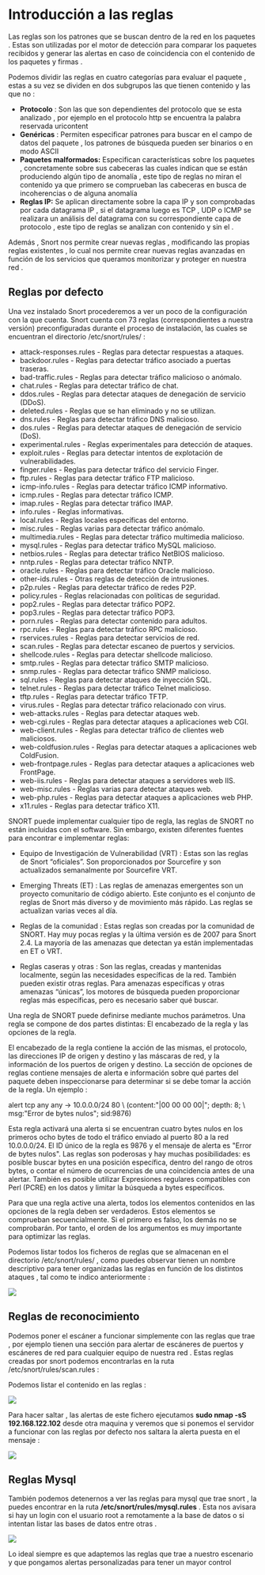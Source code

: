 # Introducción a las reglas

Las reglas son los patrones que se buscan dentro de la red en los paquetes . Estas son utilizadas por el motor de detección para comparar los paquetes recibidos y generar las alertas en caso de coincidencia con el contenido de los paquetes y firmas .

Podemos dividir las reglas en cuatro categorías para evaluar el paquete , estas a su vez se dividen en dos subgrupos las que tienen contenido y las que no :

- **Protocolo** : Son las que son dependientes del protocolo que se esta analizado , por ejemplo en el protocolo http se encuentra la palabra reservada uricontent
- **Genéricas** : Permiten especificar patrones para buscar en el campo de datos del paquete , los patrones de búsqueda pueden ser binarios o en modo ASCII
- **Paquetes malformados:**  Especifican características sobre los paquetes , concretamente sobre sus cabeceras las cuales indican que se están produciendo algún tipo de anomalía , este tipo de reglas no miran el contenido ya que primero se comprueban las cabeceras en busca de incoherencias o de alguna anomalía
- **Reglas IP:** Se aplican directamente sobre la capa IP y son comprobadas por cada datagrama IP , si el datagrama luego es TCP , UDP o ICMP se realizara un análisis del datagrama con su correspondiente capa de protocolo , este tipo de reglas se analizan con contenido y sin el .

Además , Snort nos permite crear nuevas reglas , modificando las propias reglas existentes , lo cual nos permite crear nuevas reglas avanzadas en función de los servicios que queramos monitorizar y proteger en nuestra red .

## Reglas  por defecto

Una vez instalado Snort procederemos a ver un poco de la configuración con la que cuenta. Snort cuenta con 73 reglas (correspondientes a nuestra versión) preconfiguradas durante el proceso de instalación, las cuales se encuentran el directorio /etc/snort/rules/ :

- attack-responses.rules - Reglas para detectar respuestas a ataques.
- backdoor.rules - Reglas para detectar tráfico asociado a puertas traseras.
- bad-traffic.rules - Reglas para detectar tráfico malicioso o anómalo.
- chat.rules - Reglas para detectar tráfico de chat.
- ddos.rules - Reglas para detectar ataques de denegación de servicio (DDoS).
- deleted.rules - Reglas que se han eliminado y no se utilizan.
- dns.rules - Reglas para detectar tráfico DNS malicioso.
- dos.rules - Reglas para detectar ataques de denegación de servicio (DoS).
- experimental.rules - Reglas experimentales para detección de ataques.
- exploit.rules - Reglas para detectar intentos de explotación de vulnerabilidades.
- finger.rules - Reglas para detectar tráfico del servicio Finger.
- ftp.rules - Reglas para detectar tráfico FTP malicioso.
- icmp-info.rules - Reglas para detectar tráfico ICMP informativo.
- icmp.rules - Reglas para detectar tráfico ICMP.
- imap.rules - Reglas para detectar tráfico IMAP.
- info.rules - Reglas informativas.
- local.rules - Reglas locales específicas del entorno.
- misc.rules - Reglas varias para detectar tráfico anómalo.
- multimedia.rules - Reglas para detectar tráfico multimedia malicioso.
- mysql.rules - Reglas para detectar tráfico MySQL malicioso.
- netbios.rules - Reglas para detectar tráfico NetBIOS malicioso.
- nntp.rules - Reglas para detectar tráfico NNTP.
- oracle.rules - Reglas para detectar tráfico Oracle malicioso.
- other-ids.rules - Otras reglas de detección de intrusiones.
- p2p.rules - Reglas para detectar tráfico de redes P2P.
- policy.rules - Reglas relacionadas con políticas de seguridad.
- pop2.rules - Reglas para detectar tráfico POP2.
- pop3.rules - Reglas para detectar tráfico POP3.
- porn.rules - Reglas para detectar contenido para adultos.
- rpc.rules - Reglas para detectar tráfico RPC malicioso.
- rservices.rules - Reglas para detectar servicios de red.
- scan.rules - Reglas para detectar escaneo de puertos y servicios.
- shellcode.rules - Reglas para detectar shellcode malicioso.
- smtp.rules - Reglas para detectar tráfico SMTP malicioso.
- snmp.rules - Reglas para detectar tráfico SNMP malicioso.
- sql.rules - Reglas para detectar ataques de inyección SQL.
- telnet.rules - Reglas para detectar tráfico Telnet malicioso.
- tftp.rules - Reglas para detectar tráfico TFTP.
- virus.rules - Reglas para detectar tráfico relacionado con virus.
- web-attacks.rules - Reglas para detectar ataques web.
- web-cgi.rules - Reglas para detectar ataques a aplicaciones web CGI.
- web-client.rules - Reglas para detectar tráfico de clientes web maliciosos.
- web-coldfusion.rules - Reglas para detectar ataques a aplicaciones web ColdFusion.
- web-frontpage.rules - Reglas para detectar ataques a aplicaciones web FrontPage.
- web-iis.rules - Reglas para detectar ataques a servidores web IIS.
- web-misc.rules - Reglas varias para detectar ataques web.
- web-php.rules - Reglas para detectar ataques a aplicaciones web PHP.
- x11.rules - Reglas para detectar tráfico X11.

SNORT puede implementar cualquier tipo de regla, las reglas de SNORT no están incluidas con el software. Sin embargo, existen diferentes fuentes para encontrar e implementar reglas:

- Equipo de Investigación de Vulnerabilidad (VRT) : Estas son las reglas de Snort “oficiales”. Son proporcionados por Sourcefire y son actualizados semanalmente por Sourcefire VRT.
- Emerging Threats (ET) : Las reglas de amenazas emergentes son un proyecto comunitario de código abierto. Este conjunto es el conjunto de reglas de Snort más diverso y de movimiento más rápido. Las reglas se actualizan varias veces al día.
- Reglas de la comunidad : Estas reglas son creadas por la comunidad de SNORT. Hay muy pocas reglas y la última versión es de 2007 para Snort 2.4. La mayoría de las amenazas que detectan ya están implementadas en ET o VRT.

- Reglas caseras y otras : Son las reglas, creadas y mantenidas localmente, según las necesidades específicas de la red. También pueden existir otras reglas. Para amenazas específicas y otras amenazas “únicas”, los motores de búsqueda pueden proporcionar reglas más específicas, pero es necesario saber qué buscar. 

Una regla de SNORT puede definirse mediante muchos parámetros. Una regla se compone de dos partes distintas: El encabezado de la regla y las opciones de la regla.

El encabezado de la regla contiene la acción de las mismas, el protocolo, las direcciones IP de origen y destino y las máscaras de red, y la información de los puertos de origen y destino. La sección de opciones de reglas contiene mensajes de alerta e información sobre qué partes del paquete deben inspeccionarse para determinar si se debe tomar la acción de la regla. Un ejemplo :

alert tcp any any -> 10.0.0.0/24 80 \ (content:"|00 00 00 00|"; depth: 8; \ msg:"Error de bytes nulos"; sid:9876)

Esta regla activará una alerta si se encuentran cuatro bytes nulos en los primeros ocho bytes de todo el tráfico enviado al puerto 80 a la red 10.0.0.0/24. El ID único de la regla es 9876 y el mensaje de alerta es "Error de bytes nulos". Las reglas son poderosas y hay muchas posibilidades: es posible buscar bytes en una posición específica, dentro del rango de otros bytes, o contar el número de ocurrencias de una coincidencia antes de una alertar. También es posible utilizar Expresiones regulares compatibles con Perl (PCRE) en los datos y limitar la búsqueda a bytes específicos.

Para que una regla active una alerta, todos los elementos contenidos en las opciones de la regla deben ser verdaderos. Estos elementos se comprueban secuencialmente. Si el primero es falso, los demás no se comprobarán. Por tanto, el orden de los argumentos es muy importante para optimizar las reglas.

Podemos listar todos los ficheros de reglas que se almacenan en el directorio /etc/snort/rules/ , como puedes observar tienen un nombre descriptivo para tener organizadas las reglas en función de los distintos ataques , tal como te indico anteriormente :

![](img/Aspose.Words.8d924b3b-76e3-40f0-8d95-595b2a13e965.003.jpeg)





## Reglas de reconocimiento

Podemos poner el escáner a funcionar simplemente con las reglas que trae , por ejemplo tienen una sección para alertar de  escáneres de puertos y escáneres de red para cualquier equipo de nuestra red . Estas reglas creadas por snort podemos encontrarlas en la ruta /etc/snort/rules/scan.rules
:


Podemos listar el contenido en las reglas :

![](img/Aspose.Words.8d924b3b-76e3-40f0-8d95-595b2a13e965.001.jpeg)

Para hacer saltar , las alertas de este fichero ejecutamos **sudo nmap -sS 192.168.122.102** desde otra maquina y veremos que si ponemos el servidor a funcionar con las reglas por defecto nos saltara la alerta puesta en el mensaje :

![](img/regla_nmap.png)


## Reglas Mysql

También podemos detenernos a ver las reglas para mysql que trae snort , la puedes encontrar en la ruta **/etc/snort/rules/mysql.rules** . Esta nos avisara si hay un login con el usuario root a remotamente a la base de datos o si intentan listar las bases de datos entre otras .

![](./img/regla_sql.png)

Lo ideal siempre es que adaptemos las reglas que trae a nuestro escenario y que pongamos alertas personalizadas para tener un mayor control

